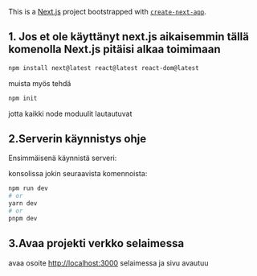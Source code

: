 This is a [Next.js](https://nextjs.org/) project bootstrapped with [`create-next-app`](https://github.com/vercel/next.js/tree/canary/packages/create-next-app).

## 1. Jos et ole käyttänyt next.js aikaisemmin tällä komenolla Next.js pitäisi alkaa toimimaan

````bash
npm install next@latest react@latest react-dom@latest
````

muista myös tehdä 

````bash
npm init
````

jotta kaikki node moduulit lautautuvat


## 2.Serverin käynnistys ohje

Ensimmäisenä käynnistä serveri:


konsolissa jokin seuraavista komennoista:
```bash
npm run dev
# or
yarn dev
# or
pnpm dev
```
## 3.Avaa projekti verkko selaimessa
avaa osoite [http://localhost:3000](http://localhost:3000) selaimessa ja sivu avautuu






